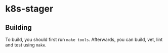 # k8s-stager

## Building

To build, you should first run `make tools`.
Afterwards, you can build, vet, lint and test using `make`. 

